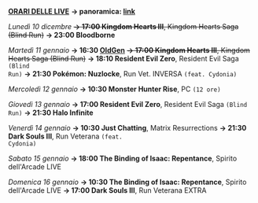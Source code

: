 <b><u>ORARI DELLE LIVE</u></b>
<b>→ panoramica: <a href="https://trello.com/b/iKwdSGf3/sabaku">link</a></b>

<i>Lunedì 10 dicembre</i>
<s><b>→ 17:00 Kingdom Hearts III</b>, Kingdom Hearts Saga (Blind Run)</s>
<b>→ 23:00 Bloodborne</b>

<i>Martedì 11 gennaio</i>
<b>→ 16:30 <a href="https://www.twitch.tv/oldgenproject">OldGen</a></b>
<s><b>→ 17:00 Kingdom Hearts III</b>, Kingdom Hearts Saga (Blind Run)</s>
<b>→ 18:10 Resident Evil Zero</b>, Resident Evil Saga <code>(Blind Run)</code>
<b>→ 21:30 Pokémon: Nuzlocke</b>, Run Vet. INVERSA <code>(feat. Cydonia)</code>

<i>Mercoledì 12 gennaio</i>
<b>→ 10:30 Monster Hunter Rise</b>, PC <code>(12 ore)</code>

<i>Giovedì 13 gennaio</i>
<b>→ 17:00 Resident Evil Zero</b>, Resident Evil Saga <code>(Blind Run)</code>
<b>→ 21:30 Halo Infinite</b>

<i>Venerdì 14 gennaio</i>
<b>→ 10:30 Just Chatting</b>, Matrix Resurrections
<b>→ 21:30 Dark Souls III</b>, Run Veterana <code>(feat. Cydonia)</code>

<i>Sabato 15 gennaio</i>
<b>→ 18:00 The Binding of Isaac: Repentance</b>, Spirito dell'Arcade LIVE

<i>Domenica 16 gennaio</i>
<b>→ 10:30 The Binding of Isaac: Repentance</b>, Spirito dell'Arcade LIVE
<b>→ 17:00 Dark Souls III</b>, Run Veterana EXTRA
